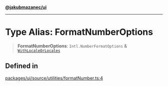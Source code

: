 [**@jakubmazanec/ui**](../README.md)

---

# Type Alias: FormatNumberOptions

> **FormatNumberOptions**: `Intl.NumberFormatOptions` &
> [`WithLocaleOrLocales`](WithLocaleOrLocales.md)

## Defined in

[packages/ui/source/utilities/formatNumber.ts:4](https://github.com/jakubmazanec/tools/blob/077fa4993ebe623b1c463499cc41912353ae6eb1/packages/ui/source/utilities/formatNumber.ts#L4)

